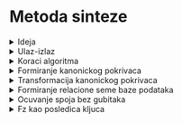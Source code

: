 # Metoda sinteze

<details>
  <summary> Ideja </summary> <br>
  
 ![image](https://user-images.githubusercontent.com/45834270/100949321-4811c000-350a-11eb-8e0e-ab3fa02943e7.png)
</details>


<details>
  <summary> Ulaz-izlaz </summary> <br>

![image](https://user-images.githubusercontent.com/45834270/100949600-ea31a800-350a-11eb-943d-35a22061de48.png)

### Podsetnik

Ulaz u [metodu dekompozicije](https://github.com/FTN-E2-materials/BazePodataka2/tree/main/2020-2021/Predavanja/predavanje-7) je (U,C). Pri cemu je C skup ogranicenja koji moze sadrzati: 
  - funkcionalne zavisnosti
  - viseznacne fz
  - zavisnosti spoja

## Napomena 

Algoritam **dekompozicije** nas moze dovesti cak do **5nf** ako koristimo viseznacne fz i zavisnost spoja. Dok kod algoritma **sinteze** mozemo doci samo do **3nf** i na ulazu je samo **skup fz** odnosno samo (U,F) a ne (U,C).
</details>

<details>
  <summary> Koraci algoritma </summary> <br>
  
![image](https://user-images.githubusercontent.com/45834270/100950589-f1f24c00-350c-11eb-9028-9761d5350bba.png)
</details>

<details>
  <summary> Formiranje kanonickog pokrivaca </summary> <br>
  
  <details>
  <summary> Kanonicki pokrifac kp </summary> <br>
  
  ![image](https://user-images.githubusercontent.com/45834270/100950996-e5babe80-350d-11eb-9a22-79fd34a0a3ad.png)
 
</details>

### Redukciju s leve strane

  - skinemo neko obelezje s leve strane 
  - gledamo da li **zatvarac preostalog skupa** obelezja daje ono sto je bilo sa **desne strane**
  - i to radimo za svaku fz
  
### Izbacivanje redundatnih fz

  - za svaku fz proverimo da li se moze dobiti kao posledica ostalih 
    - to proveravamo tako sto nadjemo **zatvarac leve strane na osnovu preostalih funkcionalnih zavisnosti**
  - ukoliko moze, ostranimo je, odnosno ukoliko smo nasli da zatvarac preostalih fz daje R, mozemo izbaciti proveravanu fz

<br>

</details>

<details>
  <summary> Transformacija kanonickog pokrivaca </summary> <br><br>
  
<details>
  <summary> Motivacija koraka transformacije </summary> <br>
  
  ![image](https://user-images.githubusercontent.com/45834270/101056191-02490c00-358b-11eb-8e49-4f3a9e76d67f.png)
</details>

Transformaciju kanonickog pokrivaca radimo u cilju **dobijanja ekvivalentnih kljuceva**.

## Particioniranje kanonickog pokrivaca
  
### Particija skupa

Particija skupa je podela skupa na njegove podskupove, pri cemu unija svih tih skupova daje polazni skup a medjusobni presek tih skupova je prazan, odnosno svi su disjunktni.
  
<details>
  <summary> Slajd </summary> <br>
  
  ![image](https://user-images.githubusercontent.com/45834270/101057794-bb5c1600-358c-11eb-8925-2f344337d4c7.png)
<br>
</details>

  - svaka grupa se sastoji od funkcionalnih zavisnosti koje imaju **iste leve strane**
  - koliko imamo razlicitih levih strana => toliko imamo grupa

## Odredjivanje ekvivalentnih levih strana

<details>
  <summary> Slajd </summary> <br>
  
![image](https://user-images.githubusercontent.com/45834270/101059265-5d303280-358e-11eb-997a-1ea24c01ecbf.png)
<br>
</details>

<details>
  <summary> Odredjivanje zatvaraca levih strana - primer </summary> <br>
  
![image](https://user-images.githubusercontent.com/45834270/101060063-463e1000-358f-11eb-8808-d4ce45f112fc.png)
<br>
</details>

### Napomena

Bitno je napomenuti da nema stajanja sa proverom iako smo dobili situaciju da imamo uniranje grupa s ekvivalentnim levim stranam, jer bas ta nova grupa moze biti dalje ekvivalentna. Stoga, provera se nastavlja dok nemamo **ekvivalentnost zatvaraca levih strana** bilo koje dve grupe.


## Uklanjanje tranzitivnih zavisnosti

<details>
  <summary> Slajd </summary> <br>
  
![image](https://user-images.githubusercontent.com/45834270/101060639-ee53d900-358f-11eb-847f-f97294614f71.png)
<br>
</details>

<details>
  <summary> Primer </summary> <br>
 
  - iz novo nastale grupe G(A,B) izbacujemo A->B, B->A funkcionalne zavisnosti
  - ostale fz **testiramo na suvisnost**, tj testiramo A->C, A->D, D->E, E->F
  
![image](https://user-images.githubusercontent.com/45834270/101061142-74701f80-3590-11eb-9c39-ed2f87a8ba23.png)
<br>
</details>

<details>
  <summary> Slajd </summary> <br>

![image](https://user-images.githubusercontent.com/45834270/101062221-ab930080-3591-11eb-9f3e-3ab341742f0a.png)
</details>

<details>
  <summary> Primer </summary> <br>

  - iz skupa UGxeG(Gx) testiramo svaku fz da li je suvisna u odnosu na skup M 
  - npr A->C testiramo da li je suvisna tako sto proverimo **zatvarac od A u odnosu na M bez A->C** 

![image](https://user-images.githubusercontent.com/45834270/101062470-f90f6d80-3591-11eb-93c6-77caef8a8e21.png)
</details>

## Rekonstrukcija particije kanonickog pokrivaca

Kada smo zavrsili sa trenutnom manipulacijom, sada ono sto je bilo u skupu J trebamo vratiti u odgovarajuce grupe.

<details>
  <summary> Slajd </summary> <br>
  
![image](https://user-images.githubusercontent.com/45834270/101063808-8c956e00-3593-11eb-9163-28901e20aac1.png)
</details>

<details>
  <summary> Primer </summary> <br>
  
  - 3,4 grupa nisu dirane tkd tu nema sta da se vrati
  - tkd samo ona grupa koja je dirana ona se unira sa J
  - sada mozemo dobiti skup sema relacija na osnovu ovih grupa 

![image](https://user-images.githubusercontent.com/45834270/101064264-15aca500-3594-11eb-8f3d-0308cf6fa75e.png)
</details>


<br><br>

</details>

<details>
  <summary> Formiranje relacione seme baze podataka </summary> <br>
  
## Formiranje skupa sema relacije

  - za svaku grupu uniramo njen skup obelezja i to proglasimo za skup obelezja R
  - potom sve leve strane koje imamo u tim grupama proglasimo ekvivalentnim kljucevima, tj to je skup K 

<details>
  <summary> Slajd </summary> <br>
  
  ![image](https://user-images.githubusercontent.com/45834270/101064982-e21e4a80-3594-11eb-9a9d-18ed832d82bb.png)
</details>

<details>
  <summary> Primer1 </summary> <br>
  
![image](https://user-images.githubusercontent.com/45834270/101065398-67a1fa80-3595-11eb-82af-dfd3a4fecc9b.png)
<br>
</details>

<details>
  <summary> Primer2 </summary> <br>
  
![image](https://user-images.githubusercontent.com/45834270/101065630-aafc6900-3595-11eb-95dc-a62b2f3a17d4.png)
<br>
</details>

## Formiranje ogranicenja stranog kljuca

<details>
  <summary> Slajd </summary> <br>

![image](https://user-images.githubusercontent.com/45834270/101066008-2827de00-3596-11eb-8621-f0a4b1ec7258.png)
</details>

<details>
  <summary> Primer1 </summary> <br>
  
![image](https://user-images.githubusercontent.com/45834270/101066201-602f2100-3596-11eb-9d4b-aabf1c237330.png)
</details>

<details>
  <summary> Primer2 </summary> <br>
  
  - N1[D] podskup N2[D]: D je iz R2 otisao u R1 kao strani kljuc
  - N2[E] podskup N3[E]: E je iz R3 otisao u R2 kao strani kljuc 
  ![image](https://user-images.githubusercontent.com/45834270/101073710-26fbae80-35a0-11eb-9fbb-171110a00542.png)
</details>

<br><br>
</details>

<details>
  <summary> Ocuvanje spoja bez gubitaka </summary> <br>
  
</details>

<details>
  <summary> Fz kao posledica kljuca </summary> <br>
  
</details>
